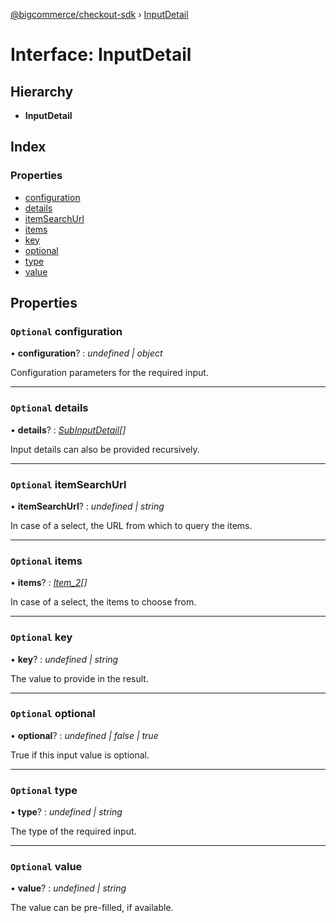 [@bigcommerce/checkout-sdk](../README.md) › [InputDetail](inputdetail.md)

# Interface: InputDetail

## Hierarchy

* **InputDetail**

## Index

### Properties

* [configuration](inputdetail.md#optional-configuration)
* [details](inputdetail.md#optional-details)
* [itemSearchUrl](inputdetail.md#optional-itemsearchurl)
* [items](inputdetail.md#optional-items)
* [key](inputdetail.md#optional-key)
* [optional](inputdetail.md#optional-optional)
* [type](inputdetail.md#optional-type)
* [value](inputdetail.md#optional-value)

## Properties

### `Optional` configuration

• **configuration**? : *undefined | object*

Configuration parameters for the required input.

___

### `Optional` details

• **details**? : *[SubInputDetail](subinputdetail.md)[]*

Input details can also be provided recursively.

___

### `Optional` itemSearchUrl

• **itemSearchUrl**? : *undefined | string*

In case of a select, the URL from which to query the items.

___

### `Optional` items

• **items**? : *[Item_2](item_2.md)[]*

In case of a select, the items to choose from.

___

### `Optional` key

• **key**? : *undefined | string*

The value to provide in the result.

___

### `Optional` optional

• **optional**? : *undefined | false | true*

True if this input value is optional.

___

### `Optional` type

• **type**? : *undefined | string*

The type of the required input.

___

### `Optional` value

• **value**? : *undefined | string*

The value can be pre-filled, if available.
